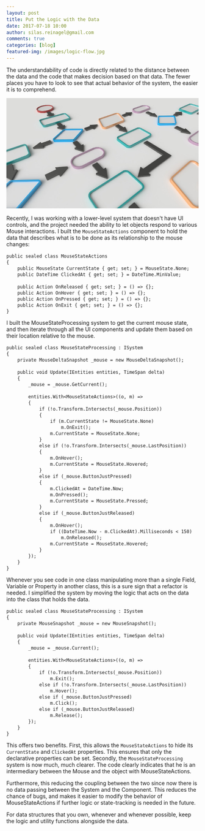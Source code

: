 ```yaml
---
layout: post
title: Put the Logic with the Data
date: 2017-07-18 10:00
author: silas.reinagel@gmail.com
comments: true
categories: [blog]
featured-img: /images/logic-flow.jpg
---
```


The understandability of code is directly related to the distance between the data and the code that makes decision based on that data. The fewer places you have to look to see that actual behavior of the system, the easier it is to comprehend. 

<div class="container"><img src="/images/logic-flow.jpg" alt="Logic Flow Diagram"  /></div>

Recently, I was working with a lower-level system that doesn't have UI controls, and the project needed the ability to let objects respond to various Mouse interactions. I built the `MouseStateActions` component to hold the data that describes what is to be done as its relationship to the mouse changes:

```
public sealed class MouseStateActions
{
    public MouseState CurrentState { get; set; } = MouseState.None;
    public DateTime ClickedAt { get; set; } = DateTime.MinValue;
        
    public Action OnReleased { get; set; } = () => {};
    public Action OnHover { get; set; } = () => {};
    public Action OnPressed { get; set; } = () => {};
    public Action OnExit { get; set; } = () => {};
}
```

I built the MouseStateProcessing system to get the current mouse state, and then iterate through all the UI components and update them based on their location relative to the mouse. 

```
public sealed class MouseStateProcessing : ISystem
{
    private MouseDeltaSnapshot _mouse = new MouseDeltaSnapshot();
    
    public void Update(IEntities entities, TimeSpan delta)
    {
        _mouse = _mouse.GetCurrent();

        entities.With<MouseStateActions>((o, m) =>
        {
            if (!o.Transform.Intersects(_mouse.Position))
            {
                if (m.CurrentState != MouseState.None)
                    m.OnExit();
                m.CurrentState = MouseState.None;
            }
            else if (!o.Transform.Intersects(_mouse.LastPosition))
            {
                m.OnHover();
                m.CurrentState = MouseState.Hovered;
            }
            else if (_mouse.ButtonJustPressed)
            {
                m.ClickedAt = DateTime.Now;
                m.OnPressed();
                m.CurrentState = MouseState.Pressed;
            }
            else if (_mouse.ButtonJustReleased)
            {
                m.OnHover();
                if ((DateTime.Now - m.ClickedAt).Milliseconds < 150)
                    m.OnReleased();
                m.CurrentState = MouseState.Hovered;
            }
        });
    }
}
```

Whenever you see code in one class manipulating more than a single Field, Variable or Property in another class, this is a sure sign that a refactor is needed. I simplified the system by moving the logic that acts on the data into the class that holds the data.

```
public sealed class MouseStateProcessing : ISystem
{
    private MouseSnapshot _mouse = new MouseSnapshot();
    
    public void Update(IEntities entities, TimeSpan delta)
    {
        _mouse = _mouse.Current();

        entities.With<MouseStateActions>((o, m) =>
        {
            if (!o.Transform.Intersects(_mouse.Position))
                m.Exit();
            else if (!o.Transform.Intersects(_mouse.LastPosition))
                m.Hover();
            else if (_mouse.ButtonJustPressed)
                m.Click();
            else if (_mouse.ButtonJustReleased)
                m.Release();
        });
    }
}
```

This offers two benefits. First, this allows the `MouseStateActions` to hide its `CurrentState` and `ClickedAt` properties. This ensures that only the declarative properties can be set. Secondly, the `MouseStateProcessing` system is now much, much clearer. The code clearly indicates that he is an intermediary between the Mouse and the object with MouseStateActions. 

Furthermore, this reducing the coupling between the two since now there is no data passing between the System and the Component. This reduces the chance of bugs, and makes it easier to modify the behavior of MouseStateActions if further logic or state-tracking is needed in the future.

For data structures that you own, whenever and whenever possible, keep the logic and utility functions alongside the data.  
